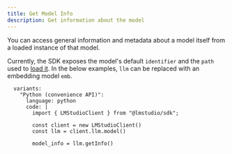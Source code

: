 ```yaml
---
title: Get Model Info
description: Get information about the model
---
```


You can access general information and metadata about a model itself from a loaded
instance of that model.

Currently, the SDK exposes the model's default `identifier`
and the `path` used to [load it](/docs/api/sdk/load-model). In the below examples, `llm` can be replaced with an embedding model `emb`.

```lms_code_snippet
  variants:
    "Python (convenience API)":
      language: python
      code: |
        import { LMStudioClient } from "@lmstudio/sdk";

        const client = new LMStudioClient()
        const llm = client.llm.model()

        model_info = llm.getInfo()
```
